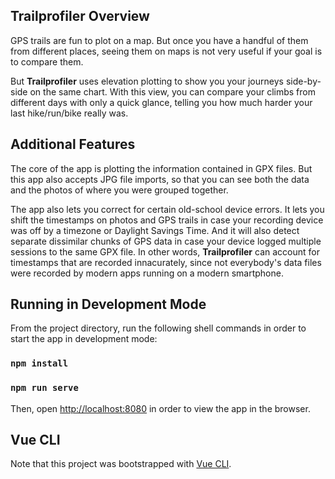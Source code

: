 ## Trailprofiler Overview

GPS trails are fun to plot on a map. But once you have a handful of them from different places, seeing them on maps is not very useful if your goal is to compare them.

But **Trailprofiler** uses elevation plotting to show you your journeys side-by-side on the same chart. With this view, you can compare your climbs from different days with only a quick glance, telling you how much harder your last hike/run/bike really was.

## Additional Features

The core of the app is plotting the information contained in GPX files. But this app also accepts JPG file imports, so that you can see both the data and the photos of where you were grouped together.

The app also lets you correct for certain old-school device errors. It lets you shift the timestamps on photos and GPS trails in case your recording device was off by a timezone or Daylight Savings Time. And it will also detect separate dissimilar chunks of GPS data in case your device logged multiple sessions to the same GPX file. In other words, **Trailprofiler** can account for timestamps that are recorded innacurately, since not everybody's data files were recorded by modern apps running on a modern smartphone.

## Running in Development Mode

From the project directory, run the following shell commands in order to start the app in development mode:

### `npm install`
### `npm run serve`

Then, open [http://localhost:8080](http://localhost:8080) in order to view the app in the browser.

## Vue CLI

Note that this project was bootstrapped with [Vue CLI](https://cli.vuejs.org/).